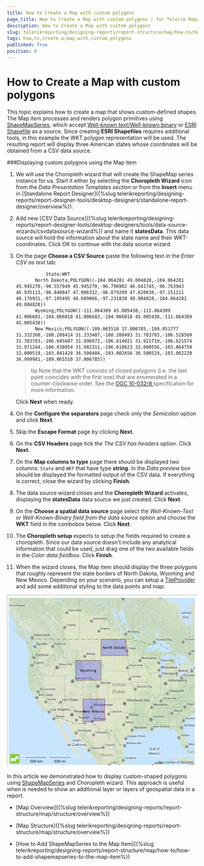 ```yaml
---
title: How to Create a Map with custom polygons
page_title: How to Create a Map with custom polygons | for Telerik Reporting Documentation
description: How to Create a Map with custom polygons
slug: telerikreporting/designing-reports/report-structure/map/how-to/how-to-create-a-map-with-custom-polygons
tags: how,to,create,a,map,with,custom,polygons
published: True
position: 8
---
```


# How to Create a Map with custom polygons



This topic explains how to create a map that shows custom-defined shapes. The Map item processes and renders polygon primitives         using [ShapeMapSeries](/reporting/api/Telerik.Reporting.ShapeMapSeries),         which accept         [Well-known text/Well-known binary](http://en.wikipedia.org/wiki/Well-known_text)         or         [ESRI Shapefile](http://en.wikipedia.org/wiki/Shapefile)         as a source. Since creating __ESRI Shapefiles__ requires additional tools, in this example the WKT polygon representation         will be used. The resulting report will display three American states whose coordinates will be obtained from a CSV data source.       

###Displaying custom polygons using the Map item

1. We will use the Choropleth wizard that will create the ShapeMap series instance for us. Start it either by selecting the               __Choropleth Wizard__ icon from the *Data Presentation Templates section* or from the __Insert__               menu in [Standalone Report Designer]({%slug telerikreporting/designing-reports/report-designer-tools/desktop-designers/standalone-report-designer/overview%}).             

1. Add new               [CSV Data Source]({%slug telerikreporting/designing-reports/report-designer-tools/desktop-designers/tools/data-source-wizards/csvdatasource-wizard%})               and name it __statesData__. This data source will hold the information about the state name and their WKT-coordinates.               Click OK to continue with the data source wizard.             

1. On the page __Choose a CSV Source__ paste the following text in the *Enter CSV as text* tab:             

	              State;WKT
              North Dakota;POLYGON((-104.064281 49.004828,-104.064281 45.945270,-96.557949 45.945270,-96.796902 46.641745,-96.763943 46.935113,-96.840847 47.006332,-96.879299 47.620830,-97.151211 48.176931,-97.105495 48.689066,-97.231838 49.004828,-104.064281 49.004828))
              Wyoming;POLYGON((-111.064309 45.005438,-111.064309 41.006683,-104.066018 41.006683,-104.066018 45.005438,-111.064309 45.005438))
              New Mexico;POLYGON((-109.065510 37.006785,-109.051777 31.332360,-108.208414 31.333407,-108.208493 31.783783,-106.528509 31.783783,-106.645607 31.896072,-106.614021 31.921719,-106.621574 31.971244,-106.638054 31.982311,-106.618623 32.000556,-103.064750 32.000519,-103.041428 36.500404,-103.002656 36.500529,-103.002220 36.999981,-109.065510 37.006785))
            



    >tip Note that the WKT consists of closed polygons (i.e. the last point coincides with the first one) that are enumerated in a counter-clockwise order.                 See the                 [OGC 10-032r8 ](https://portal.opengeospatial.org/files/?artifact_id=56866)                 specification for more information.               

    Click __Next__ when ready.             

1. On the __Configure the separators__ page check only the *Semicolon* option and click __Next__.             

1. Skip the __Escape Format__ page by clicking __Next__.             

1. On the __CSV Headers__ page tick the *The CSV has headers* option. Click __Next__.             

1. On the __Map columns to type__ page there should be displayed two columns: `State` and `WKT` that have type __string__.               In the *Data preview* box should be displayed the formatted output of the CSV data. If everything is correct, close the wizard by clicking __Finish__.             

1. The data source wizard closes and the __Choropleth Wizard__ activates, displaying the __statesData__ data source we just created. Click __Next__.             

1. On the __Choose a spatial data source__ page select the               *Well-Known-Text or Well-Known-Binary field from the data source* option and choose the               __WKT__ field in the combobox below. Click __Next__.             

1. The __Choropleth setup__ expects to setup the fields required to create a choropleth.               Since our data source doesn't include any analytical information that could be used, just drag one of the two available fields in the               *Color data field*box. Click __Finish__.             

1. When the wizard closes, the Map item should display the three polygons that roughly represent the state borders of North Dakota, Wyoming and New Mexico.               Depending on your scenario, you can setup a               [TileProvider](/reporting/api/Telerik.Reporting.TileProvider) and add some additional styling to the data points and map:               

  ![Map CustomWKT](images/Map/MapCustomWKT.png)

In this article we demonstrated how to display custom-shaped polygons using             [ShapeMapSeries](/reporting/api/Telerik.Reporting.ShapeMapSeries) and Choropleth wizard. This approach is useful when is needed to             show an additional layer or layers of geospatial data in a report.           

 * [Map Overview]({%slug telerikreporting/designing-reports/report-structure/map/structure/overview%})

 * [Map Structure]({%slug telerikreporting/designing-reports/report-structure/map/structure/overview%})

 * [How to Add ShapeMapSeries to the Map Item]({%slug telerikreporting/designing-reports/report-structure/map/how-to/how-to-add-shapemapseries-to-the-map-item%})
